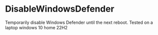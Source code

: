 # DisableWindowsDefender
Temporarily disable Windows Defender until the next reboot.
Tested on a laptop windows 10 home 22H2
